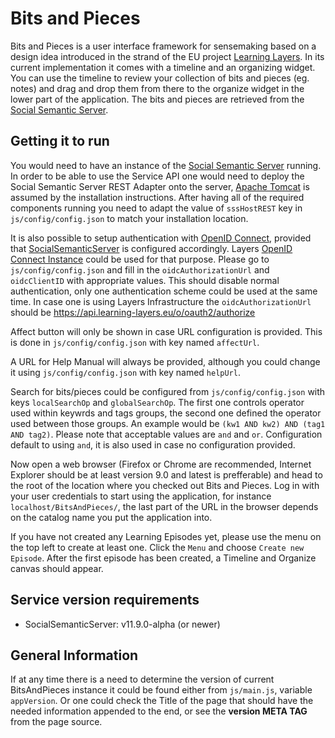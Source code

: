 Bits and Pieces
===============

Bits and Pieces is a user interface framework for sensemaking based on a design idea introduced in the strand of the EU project [Learning Layers](http://learning-layers.eu/). In its current implementation it comes with a timeline and an organizing widget. You can use the timeline to review your collection of bits and pieces (eg. notes) and drag and drop them from there to the organize widget in the lower part of the application. The bits and pieces are retrieved from the [Social Semantic Server](https://github.com/learning-layers/SocialSemanticServer).


Getting it to run
-----------------

You would need to have an instance of the [Social Semantic Server](https://github.com/learning-layers/SocialSemanticServer) running. In order to be able to use the Service API one would need to deploy the Social Semantic Server REST Adapter onto the server, [Apache Tomcat](http://tomcat.apache.org/) is assumed by the installation instructions. After having all of the required components running you need to adapt the value of `sssHostREST` key  in `js/config/config.json` to match your installation location.

It is also possible to setup authentication with [OpenID Connect](http://openid.net/connect/), provided that [SocialSemanticServer](https://github.com/learning-layers/SocialSemanticServer) is configured accordingly. Layers [OpenID Connect Instance](https://api.learning-layers.eu/o/oauth2/) could be used for that purpose. Please go to `js/config/config.json` and fill in the `oidcAuthorizationUrl` and `oidcClientID` with appropriate values. This should disable normal authentication, only one authentication scheme could be used at the same time. In case one is using Layers Infrastructure the `oidcAuthorizationUrl` should be https://api.learning-layers.eu/o/oauth2/authorize

Affect button will only be shown in case URL configuration is provided. This is done in `js/config/config.json` with key named `affectUrl`.

A URL for Help Manual will always be provided, although you could change it using `js/config/config.json` with key named `helpUrl`.

Search for bits/pieces could be configured from `js/config/config.json` with keys `localSearchOp` and `globalSearchOp`. The first one controls operator used within keywrds and tags groups, the second one defined the operator used between those groups. An example would be `(kw1 AND kw2) AND (tag1 AND tag2)`. Please note that acceptable values are `and` and `or`. Configuration default to using `and`, it is also used in case no configuration provided.

Now open a web browser (Firefox or Chrome are recommended, Internet Explorer should be at least version 9.0 and latest is prefferable) and head to the root of the location where you checked out Bits and Pieces. Log in with your user credentials to start using the application, for instance `localhost/BitsAndPieces/`, the last part of the URL in the browser depends on the catalog name you put the application into.

If you have not created any Learning Episodes yet, please use the menu on the top left to create at least one. Click the `Menu` and choose `Create new Episode`. After the first episode has been created, a Timeline and Organize canvas should appear.

Service version requirements
----------------------------

* SocialSemanticServer: v11.9.0-alpha (or newer)

General Information
-------------------

If at any time there is a need to determine the version of current BitsAndPieces instance it could be found either from `js/main.js`, variable `appVersion`. Or one could check the Title of the page that should have the needed information appended to the end, or see the **version META TAG** from the page source.
